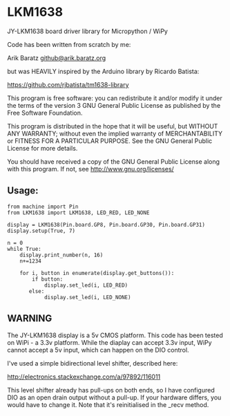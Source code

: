 # LKM1638
JY-LKM1638 board driver library for Micropython / WiPy


Code has been written from scratch by me:

Arik Baratz <github@arik.baratz.org>

but was HEAVILY inspired by the Arduino library by Ricardo Batista:

https://github.com/rjbatista/tm1638-library

This program is free software: you can redistribute it and/or modify
it under the terms of the version 3 GNU General Public License as
published by the Free Software Foundation.

This program is distributed in the hope that it will be useful,
but WITHOUT ANY WARRANTY; without even the implied warranty of
MERCHANTABILITY or FITNESS FOR A PARTICULAR PURPOSE.  See the
GNU General Public License for more details.

You should have received a copy of the GNU General Public License
along with this program.  If not, see http://www.gnu.org/licenses/

## Usage:

	from machine import Pin
	from LKM1638 import LKM1638, LED_RED, LED_NONE

	display = LKM1638(Pin.board.GP8, Pin.board.GP30, Pin.board.GP31)
	display.setup(True, 7)

	n = 0                 
	while True:
    	display.print_number(n, 16)
    	n+=1234
    
    	for i, button in enumerate(display.get_buttons()):
    	    if button:
        	    display.set_led(i, LED_RED)
     	   else:
        	    display.set_led(i, LED_NONE)

## WARNING ##

The JY-LKM1638 display is a 5v CMOS platform. This code has been tested on
WiPi - a 3.3v platform. While the diaplay can accept 3.3v input, WiPy cannot
accept a 5v input, which can happen on the DIO control.

I've used a simple bidirectional level shifter, described here:

http://electronics.stackexchange.com/a/97892/116011

This level shifter already has pull-ups on both ends, so I have configured
DIO as an open drain output without a pull-up. If your hardware differs, you
would have to change it. Note that it's reinitialised in the _recv method.

